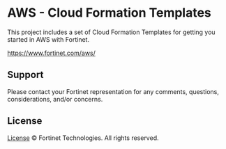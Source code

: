 # AWS - Cloud Formation Templates

This project includes a set of Cloud Formation Templates for getting you started in AWS with Fortinet.

https://www.fortinet.com/aws/

## Support

Please contact your Fortinet representation for any comments, questions, considerations, and/or concerns.

## License

[License](./LICENSE) © Fortinet Technologies. All rights reserved.
